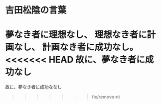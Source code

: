 # 吉田松陰の言葉

夢なき者に理想なし、
理想なき者に計画なし、
計画なき者に成功なし。
<<<<<<< HEAD
故に、夢なき者に成功なし
=======
故に、夢なき者に成功ななし
>>>>>>> fix/remove-ni
